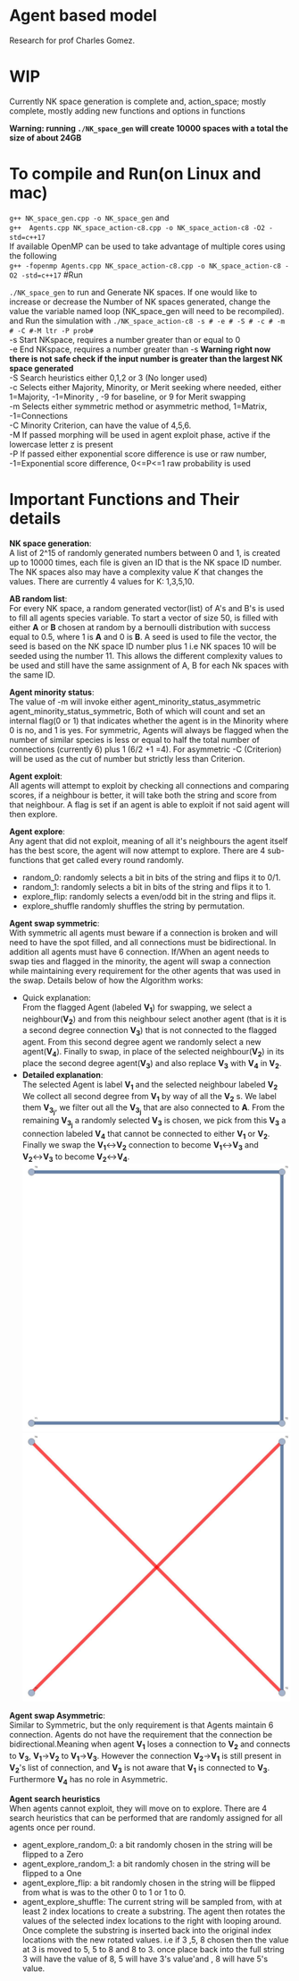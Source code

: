 # Agent based model

Research for prof Charles Gomez.

# WIP

Currently NK space generation is complete and,
action_space; mostly complete, mostly adding new functions and options in functions

**Warning: running `./NK_space_gen` will create 10000 spaces with a total the size of about 24GB**
# To compile and Run(on Linux and mac)

`g++ NK_space_gen.cpp -o NK_space_gen` and<br /> 
`g++  Agents.cpp NK_space_action-c8.cpp -o NK_space_action-c8 -O2 -std=c++17`<br />
If available OpenMP can be used to take advantage of multiple cores using the following <br /> 
`g++ -fopenmp Agents.cpp NK_space_action-c8.cpp -o NK_space_action-c8 -O2 -std=c++17`
#Run

`./NK_space_gen` to run and Generate NK spaces. If one would like to increase or decrease the Number of NK spaces generated, change the value the variable named loop (NK_space_gen will need to be recompiled).<br />
and Run the simulation with
`./NK_space_action-c8 -s # -e # -S # -c # -m # -C #-M ltr -P prob# `<br />
-s Start NKspace, requires a number greater than or equal to 0 <br />
-e End NKspace, requires a number greater than -s 
**Warning right now there is not safe check if the input number is greater than the largest NK space generated**<br />
-S Search heuristics either 0,1,2 or 3 (No longer used)<br />
-c Selects either Majority, Minority, or Merit seeking where needed, either 1=Majority, -1=Minority , -9 for baseline, or 9 for Merit swapping <br />
-m Selects either symmetric method or asymmetric method, 1=Matrix, -1=Connections <br />
-C Minority Criterion, can have the value of 4,5,6. <br />
-M If passed morphing will be used in agent exploit phase, active if the lowercase letter z is present <br />
-P If passed either exponential score difference is use or raw number, -1=Exponential score difference, 0<=P<=1 raw probability is used <br />

# Important Functions and Their details<br />
**NK space generation**:<br />
A list of 2^15 of randomly generated numbers between 0 and 1, is created up to 10000 times, each file is given an ID that is the NK space ID number. The NK spaces also may have a complexity value $K$ that changes the values. There are currently 4 values for K: 1,3,5,10.<br />

**AB random list**:<br />
For every NK space, a random generated vector(list) of A's and B's is used to fill all agents species variable. To start a vector of size 50, is filled with either **A** or **B** chosen at random by a bernoulli distribution with success equal to 0.5, where 1 is **A** and 0 is **B**. A seed is used to file the vector, the seed is based on  the NK space ID number plus 1 i.e NK spaces 10 will be seeded using the number 11. This allows the different complexity values to be used and still have the same assignment of A, B for each Nk spaces with the same ID.<br />

**Agent minority status**:<br /> 
The value of -m will invoke either agent_minority_status_asymmetric agent_minority_status_symmetric, Both of which will count and set an internal flag(0 or 1) that indicates whether the agent is in the Minority where 0 is no, and 1 is yes. 
For symmetric, Agents will always be flagged when the number of similar species is less or equal to half the total number of connections (currently 6) plus 1 (6/2 +1 =4).
For asymmetric -C (Criterion) will be used as the cut of number but strictly less than Criterion.<br />

**Agent exploit**:<br />
All agents will attempt to exploit by checking all connections and comparing scores, if a neighbour is better, it will take both the string and score from that neighbour. A flag is set if an agent is able to exploit if not said agent will then explore.<br />

**Agent explore**:<br />
Any agent that did not exploit, meaning of all it's neighbours the agent itself has the best score, the agent will now attempt to explore. There are 4  sub-functions that get called every round randomly.<br />
- random_0: randomly selects a bit in bits of the string and flips it to 0/1.
- random_1: randomly selects a bit in bits of the string and flips it to 1.
- explore_flip: randomly selects a even/odd bit in the string and flips it.
- explore_shuffle randomly shuffles the string by permutation.<br />

**Agent swap symmetric**:<br />
With symmetric all agents must beware if a connection is broken and will need to have the spot filled, and all connections must be bidirectional. In addition all agents must have 6 connection. If/When an agent needs to swap ties and flagged in the minority, the agent will swap a connection while maintaining every requirement for the other agents that was used in the swap. Details below of how the Algorithm works:<br />
- Quick explanation:<br /> From the flagged Agent (labeled **V<sub>1</sub>**) for swapping, we select a neighbour(**V<sub>2</sub>**) and from this neighbour select another agent (that is it is a second degree connection **V<sub>3</sub>**) that is not connected to the flagged agent. From this second degree agent we randomly select a new agent(**V<sub>4</sub>**). Finally to swap, in place of the selected neighbour(**V<sub>2</sub>**) in its place the second degree agent(**V<sub>3</sub>**) and also replace **V<sub>3</sub>**  with **V<sub>4</sub>** in **V<sub>2</sub>**.<br />
- **Detailed explanation**:<br />
The selected Agent is label **V<sub>1</sub>** and the selected neighbour labeled **V<sub>2</sub>**
We collect all  second degree from **V<sub>1</sub>** by way of all the **V<sub>2</sub>** s. We label them **V<sub>3<sub>j</sub></sub>**, we filter out all the **V<sub>3<sub>j</sub></sub>** that are also connected to **A**.
From the remaining **V<sub>3<sub>j</sub></sub>** a randomly selected **V<sub>3</sub>** is chosen, we pick from this **V<sub>3</sub>** a connection labeled **V<sub>4</sub>** that cannot be connected to either **V<sub>1</sub>** or **V<sub>2</sub>**. Finally we swap the **V<sub>1</sub>**&#x2194;**V<sub>2</sub>** connection to become **V<sub>1</sub>**&#x2194;**V<sub>3</sub>** and **V<sub>2</sub>**&#x2194;**V<sub>3</sub>** to become **V<sub>2</sub>**&#x2194;**V<sub>4</sub>**.
![Alt text](images/algo_start.jpg?raw=true "Before Tie swapping")
![Alt text](images/algo_end.jpg?raw=true "After Tie swapping")

**Agent swap Asymmetric**:<br />
Similar to Symmetric, but the only requirement is that Agents maintain 6 connection.  Agents do not have the requirement that the connection be bidirectional.Meaning when agent **V<sub>1</sub>** loses a connection to **V<sub>2</sub>** and connects to **V<sub>3</sub>**, **V<sub>1</sub>**&#8594;**V<sub>2</sub>** to **V<sub>1</sub>**&#8594;**V<sub>3</sub>**. However the connection  **V<sub>2</sub>**&#8594;**V<sub>1</sub>** is still present in **V<sub>2</sub>**'s list of connection, and **V<sub>3</sub>** is not aware that **V<sub>1</sub>** is connected to **V<sub>3</sub>**. Furthermore **V<sub>4</sub>** has no role in Asymmetric.

**Agent search heuristics**<br/>
When agents cannot exploit, they will move on to explore.
There are 4 search heuristics that can be performed that are randomly assigned for all agents once per round. 
- agent_explore_random_0: a bit randomly chosen in the string will be flipped to a Zero
- agent_explore_random_1: a bit randomly chosen in the string will be flipped to a One
- agent_explore_flip: a bit randomly chosen in the string will be flipped from what is was to the other 0 to 1 or 1 to 0.
- agent_explore_shuffle: The current string will be sampled from, with at least 2 index locations to create a substring. The agent then rotates the values of the selected index locations to the right with looping around. Once complete the substring is inserted back into the original index locations with the new rotated values.
i.e if 3 ,5, 8 chosen then the value at 3 is moved to 5, 5 to 8 and 8 to 3. once place back into the full string 3 will have the value of 8, 5 will have 3's value'and , 8 will have 5's value.